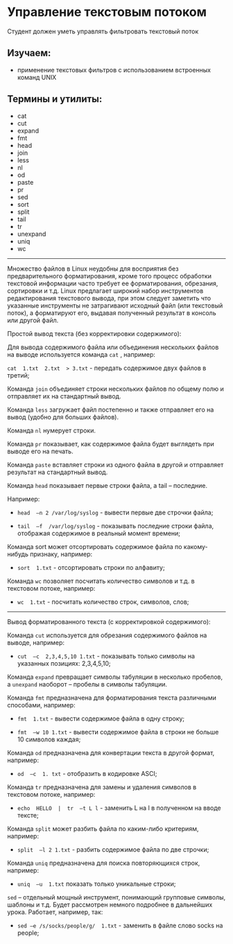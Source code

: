 # Управление текстовым потоком

Студент должен уметь управлять фильтровать текстовый поток

## Изучаем:

- применение текстовых фильтров с использованием встроенных команд UNIX

## Термины и утилиты:       

- cat
- cut
- expand
- fmt
- head
- join
- less
- nl
- od
- paste
- pr
- sed
- sort
- split
- tail
- tr
- unexpand
- uniq
- wc

---

Множество файлов в Linux неудобны для восприятия без предварительного форматирования, кроме того процесс обработки текстовой информации часто требует ее форматирования, обрезания, сортировки и т.д. Linux предлагает широкий набор инструментов редактирования текстового вывода, при этом следует заметить что указанные инструменты не затрагивают исходный файл (или текстовый поток), а форматируют его, выдавая полученный результат в консоль или другой файл.

Простой вывод текста (без корректировки содержимого):

Для вывода содержимого файла или объединения нескольких файлов на выводе используется команда `cat` , например:

`сat  1.txt  2.txt  > 3.txt`         - передать содержимое двух файлов в третий;

Команда `join` объединяет строки нескольких файлов по общему полю и отправляет их на стандартный вывод.

Команда `less` загружает файл постепенно и также отправляет его на вывод (удобно для больших файлов).

Команда `nl` нумерует строки.

Команда `pr` показывает, как содержимое файла будет выглядеть при выводе его на печать.

Команда `paste` вставляет строки из одного файла в другой и отправляет результат на стандартный вывод.

Команда `head` показывает первые строки файла, а tail – последние.

Например:

- `head  –n 2 /var/log/syslog`         - вывести первые две строчки файла;

- `tail  –f  /var/log/syslog`       - показывать последние строки файла, отображая содержимое в реальный момент времени;

Команда sort может отсортировать содержимое файла по какому-нибудь признаку, например:

- `sort  1.txt`                 - отсортировать строки по алфавиту;

Команда `wc` позволяет посчитать количество символов и т.д. в текстовом потоке, например:

- `wc  1.txt`    - посчитать количество строк, символов, слов;

---

Вывод  форматированного текста (с корректировкой содержимого):

Команда `cut` используется для обрезания содержимого файлов на выводе, например:

- `сut  –c  2,3,4,5,10 1.txt`         - показывать только символы на указанных позициях: 2,3,4,5,10;

Команда `expand` превращает символы табуляции в несколько пробелов, а `unexpand` наоборот – пробелы в символы табуляции.

Команда `fmt` предназначена для форматирования текста различными способами, например:

- `fmt  1.txt`                 - вывести содержимое файла в одну строку;

- `fmt  –w 10 1.txt`         - вывести содержимое файла в строки не больше 10 символов каждая;

Команда `od` предназначена для конвертации текста в другой формат, например:

- `od  –c  1. txt`         - отобразить в кодировке ASCI;

Команда `tr` предназначена для замены и удаления символов в текстовом потоке, например:

- `echo  HELLO  |  tr  –t L l`        - заменить L на l в полученном на вводе тексте;

Команда `split` может разбить файла по каким-либо критериям, например:

- `split  –l 2 1.txt`  - разбить содержимое файла по две строчки;

Команда `uniq` предназначена для поиска повторяющихся строк, например:

- `uniq  –u  1.txt`  показать только уникальные строки;

`sed` – отдельный мощный инструмент, понимающий групповые символы, шаблоны и т.д. Будет рассмотрен немного подробнее в дальнейших урока. Работает, например, так:

- `sed –e /s/socks/people/g/  1.txt`       - заменить в файле слово socks на people;
